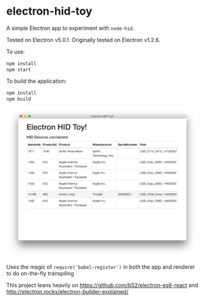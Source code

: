 # electron-hid-toy

A simple Electron app to experiment with `node-hid`.

Tested on Electron v5.0.1. Originally tested on Electron v1.2.6.

To use:
```
npm install
npm start
```

To build the application:
```
npm install
npm build
```

![screenshot](./screenshot.png)

Uses the magic of `require('babel-register')` in both the app and renderer to do on-the-fly transpiling

This project leans heavily on https://github.com/b52/electron-es6-react
and http://electron.rocks/electron-builder-explained/
